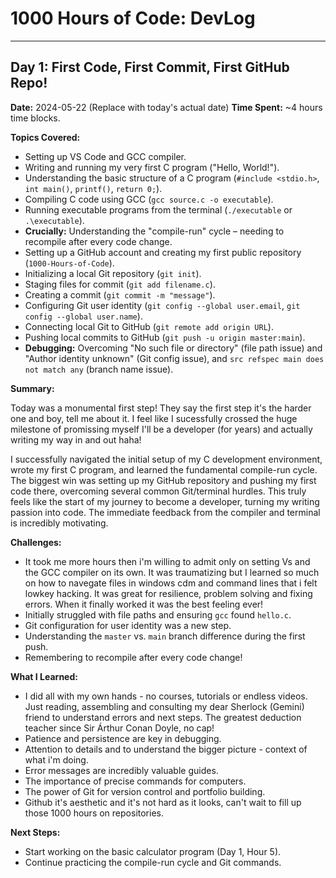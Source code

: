# 1000 Hours of Code: DevLog

---

## Day 1: First Code, First Commit, First GitHub Repo!

**Date:** 2024-05-22 (Replace with today's actual date)
**Time Spent:** ~4 hours time blocks.

**Topics Covered:**

* Setting up VS Code and GCC compiler.
* Writing and running my very first C program ("Hello, World!").
* Understanding the basic structure of a C program (`#include <stdio.h>`, `int main()`, `printf()`, `return 0;`).
* Compiling C code using GCC (`gcc source.c -o executable`).
* Running executable programs from the terminal (`./executable` or `.\executable`).
* **Crucially:** Understanding the "compile-run" cycle – needing to recompile after every code change.
* Setting up a GitHub account and creating my first public repository (`1000-Hours-of-Code`).
* Initializing a local Git repository (`git init`).
* Staging files for commit (`git add filename.c`).
* Creating a commit (`git commit -m "message"`).
* Configuring Git user identity (`git config --global user.email`, `git config --global user.name`).
* Connecting local Git to GitHub (`git remote add origin URL`).
* Pushing local commits to GitHub (`git push -u origin master:main`).
* **Debugging:** Overcoming "No such file or directory" (file path issue) and "Author identity unknown" (Git config issue), and `src refspec main does not match any` (branch name issue).

**Summary:**

Today was a monumental first step!
They say the first step it's the harder one and boy, tell me about it. I feel like I sucessfully crossed the huge milestone of promissing myself I'll be a developer (for years) and actually writing my way in and out haha!

 I successfully navigated the initial setup of my C development environment, wrote my first C program, and learned the fundamental compile-run cycle. The biggest win was setting up my GitHub repository and pushing my first code there, overcoming several common Git/terminal hurdles. This truly feels like the start of my journey to become a developer, turning my writing passion into code. The immediate feedback from the compiler and terminal is incredibly motivating.

**Challenges:**

* It took me more hours then i'm willing to admit only on setting Vs and the GCC compiler on its own. It was traumatizing but I learned so much on how to navegate files in windows cdm and command lines that i felt lowkey hacking. It was great for resilience, problem solving and fixing errors. When it finally worked it was the best feeling ever!
* Initially struggled with file paths and ensuring `gcc` found `hello.c`.
* Git configuration for user identity was a new step.
* Understanding the `master` vs. `main` branch difference during the first push.
* Remembering to recompile after every code change!

**What I Learned:**

* I did all with my own hands - no courses, tutorials or endless videos. Just reading, assembling and consulting my dear Sherlock (Gemini) friend to understand errors and next steps. The greatest deduction teacher since Sir Árthur Conan Doyle, no cap!
* Patience and persistence are key in debugging.
* Attention to details and to understand the bigger picture - context of what i'm doing.
* Error messages are incredibly valuable guides.
* The importance of precise commands for computers.
* The power of Git for version control and portfolio building.
* Github it's aesthetic and it's not hard as it looks, can't wait to fill up those 1000 hours on repositories.

**Next Steps:**

* Start working on the basic calculator program (Day 1, Hour 5).
* Continue practicing the compile-run cycle and Git commands.
